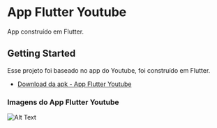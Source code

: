# App Flutter Youtube

App construído em Flutter.

## Getting Started

Esse projeto foi baseado no app do Youtube, foi construído em Flutter.

- [Download da apk - App Flutter Youtube](https://drive.google.com/file/d/1L4BPBxu7N0ljoBaozaYoslMzWn1bSxCG/view?usp=sharing)


### Imagens do App Flutter Youtube

![Alt Text]()
